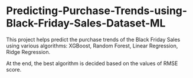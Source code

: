 # Predicting-Purchase-Trends-using-Black-Friday-Sales-Dataset-ML
This project helps predict the purchase trends of the Black Friday Sales using various algorithms: XGBoost, Random Forest, Linear Regression, Ridge Regression.

At the end, the best algorithm is decided based on the values of RMSE score.
